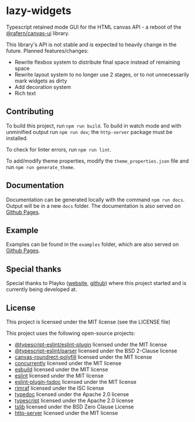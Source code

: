 # lazy-widgets

Typescript retained mode GUI for the HTML canvas API - a reboot of the
[@rafern/canvas-ui](https://www.npmjs.com/package/@rafern/canvas-ui) library.

This library's API is not stable and is expected to heavily change in the
future. Planned features/changes:
- Rewrite flexbox system to distribute final space instead of remaining space
- Rewrite layout system to no longer use 2 stages, or to not unnecessarily mark widgets as dirty
- Add decoration system
- Rich text

## Contributing

To build this project, run `npm run build`. To build in watch mode and with
unminified output run `npm run dev`; the `http-server` package must be
installed.

To check for linter errors, run `npm run lint`.

To add/modify theme properties, modify the `theme_properties.json` file and run
`npm run generate_theme`.

## Documentation

Documentation can be generated locally with the command `npm run docs`. Output
will be in a new `docs` folder. The documentation is also served on
[Github Pages](https://rafern.github.io/lazy-widgets).

## Example

Examples can be found in the `examples` folder, which are also served on
[Github Pages](https://rafern.github.io/lazy-widgets/examples).

## Special thanks

Special thanks to Playko ([website](https://www.playko.com/),
[github](https://github.com/playkostudios)) where this project started and is
currently being developed at.

## License

This project is licensed under the MIT license (see the LICENSE file)

This project uses the following open-source projects:
- [@typescript-eslint/eslint-plugin](https://github.com/typescript-eslint/typescript-eslint) licensed under the MIT license
- [@typescript-eslint/parser](https://github.com/typescript-eslint/typescript-eslint) licensed under the BSD 2-Clause license
- [canvas-roundrect-polyfill](https://github.com/Kaiido/roundRect) licensed under the MIT license
- [concurrently](https://github.com/open-cli-tools/concurrently) licensed under the MIT license
- [esbuild](https://github.com/evanw/esbuild) licensed under the MIT license
- [eslint](https://github.com/eslint/eslint) licensed under the MIT license
- [eslint-plugin-tsdoc](https://github.com/microsoft/tsdoc) licensed under the MIT license
- [rimraf](https://github.com/isaacs/rimraf) licensed under the ISC license
- [typedoc](https://github.com/TypeStrong/TypeDoc) licensed under the Apache 2.0 license
- [typescript](https://github.com/Microsoft/TypeScript) licensed under the Apache 2.0 license
- [tslib](https://github.com/Microsoft/tslib) licensed under the BSD Zero Clause License
- [http-server](https://github.com/http-party/http-server) licensed under the MIT license

